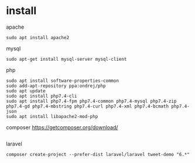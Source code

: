 # install 

apache
```
sudo apt install apache2
```

mysql
```
sudo apt-get install mysql-server mysql-client
```

php
```
sudo apt install software-properties-common
sudo add-apt-repository ppa:ondrej/php
sudo apt update
sudo apt install php7.4-cli
sudo apt install php7.4-fpm php7.4-common php7.4-mysql php7.4-zip php7.4-gd php7.4-mbstring php7.4-curl php7.4-xml php7.4-bcmath php7.4-json
sudo apt install libapache2-mod-php
```

composer
https://getcomposer.org/download/
```

```

laravel
```
composer create-project --prefer-dist laravel/laravel tweet-demo "6.*"
```